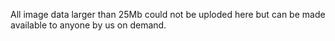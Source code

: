 
All image data larger than 25Mb could not be uploded here but can be made available to anyone by us on demand.

